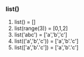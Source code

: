 ### list()
1. list() = []
2. list(range(3)) = [0,1,2]
3. list('abc') = ['a','b','c']
4. list(('a','b','c')) = ['a','b'.'c']
5. list(['a','b'.'c']) = ['a','b'.'c']

